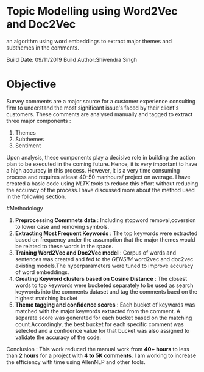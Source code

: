 # Topic Modelling using Word2Vec and Doc2Vec
an algorithm using word embeddings to extract major themes and subthemes in the comments.

Build Date: 09/11/2019
Build Author:Shivendra Singh

# Objective
Survey comments are a major source for a customer experience consulting firm to understand the most significant issue's faced by their client's customers. These comments are analysed manually and tagged to extract three major components :
1. Themes
2. Subthemes
3. Sentiment

Upon analysis, these components play a decisive role in building the action plan to be executed in the coming future. Hence, it is very important to have a high accuracy in this process. However, it is a very time consuming process and requires atleast 40-50 manhours/ project on average.
I have created a basic code using _NLTK tools_ to reduce this effort without reducing the accuracy of the process.I have discussed more about the method used in the following section.

#Methodology

1. __Preprocessing Commnets data__ : Including stopword removal,coversion to lower case and removing symbols. 
2. __Extracting Most Frequent Keywords__ : The top keywords were extracted based on frequency under the assumption that the major themes would be related to these words in the space.
3. __Training Word2Vec and Doc2Vec model__ : Corpus of words and sentences was created and fed to the _GENSIM_ word2vec and doc2vec existing models.The hyperparameters were tuned to improve accuracy of word embeddings.
4. __Creating Keyword clusters based on Cosine Distance__ : The closest words to top keywords were bucketed separately to be used as search keywords into the comments dataset and tag the comments baed on the highest matching bucket
5. __Theme tagging and confidence scores__ : Each bucket of keywords was matched with the major keywords extracted from the comment. A separate score was generated for each bucket based on the matching count.Accordingly, the best bucket for each specific comment was selected and a confidence value for that bucket was also assigned to validate the accuracy of the code.

Conclusion : This work reduced the manual work from __40+ hours__ to less than __2 hours__ for a project with __4 to 5K comments__. I am working to increase the efficiency with time using AllenNLP and other tools.





